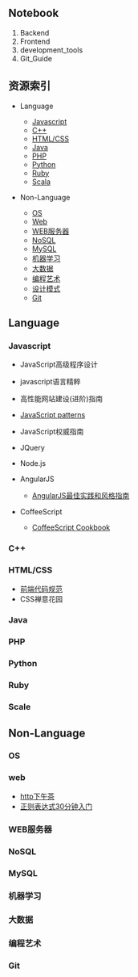 ## Notebook

1. Backend
2. Frontend
3. development_tools
4. Git_Guide


## 资源索引

+ Language
  + [Javascript](#Javascript)
  + [C++](#C++)
  + [HTML/CSS](#HTML/CSS)
  + [Java](#Java)
  + [PHP](#PHP)
  + [Python](#Python)
  + [Ruby](#Ruby)
  + [Scala](#Scala)

+ Non-Language
  + [OS](#OS)
  + [Web](#Web)
  + [WEB服务器](#WEB服务器)
  + [NoSQL](#NoSQL)
  + [MySQL](#MySQL)
  + [机器学习](#机器学习)
  + [大数据](#大数据)
  + [编程艺术](#编程艺术)
  + [设计模式](#设计模式)
  + [Git](#Git)

## Language

### Javascript

  + JavaScript高级程序设计
  + javascript语言精粹
  + 高性能网站建设(进阶)指南
  + [JavaScript patterns](https://github.com/jayli/javascript-patterns)
  + JavaScript权威指南

  + JQuery

  + Node.js

  + AngularJS
    * [AngularJS最佳实践和风格指南](https://github.com/mgechev/angularjs-style-guide/blob/master/README-zh-cn.md)

  + CoffeeScript
    * [CoffeeScript Cookbook](http://island205.github.io/coffeescript-cookbook.github.com/)

### C++

### HTML/CSS
  + [前端代码规范](http://alloyteam.github.io/CodeGuide/)
  + CSS禅意花园

### Java

### PHP

### Python

### Ruby

### Scale





## Non-Language

### OS

### web

  + [http下午茶](http://happypeter.github.io/tealeaf-http/#chinese)
  + [正则表达式30分钟入门](http://deerchao.net/tutorials/regex/regex.htm)

### WEB服务器

### NoSQL

### MySQL

### 机器学习

### 大数据

### 编程艺术

### Git

